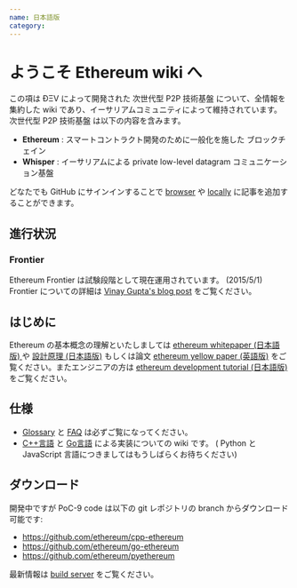 ```yaml
---
name: 日本語版
category: 
---
```


# ようこそ Ethereum wiki へ

この項は ÐΞV によって開発された 次世代型 P2P 技術基盤 について、全情報を集約した wiki であり、イーサリアムコミュニティによって維持されています。次世代型 P2P 技術基盤 は以下の内容を含みます。  
* **Ethereum** : スマートコントラクト開発のために一般化を施した ブロックチェイン   
* **Whisper** : イーサリアムによる private low-level datagram コミュニケーション基盤

どなたでも GitHub にサインインすることで [browser](https://help.github.com/articles/editing-wiki-pages-via-the-online-interface) や [locally](https://help.github.com/articles/adding-and-editing-wiki-pages-locally) に記事を追加することができます。

## 進行状況 

### Frontier 

Ethereum Frontier は試験段階として現在運用されています。 (2015/5/1)  
Frontier についての詳細は [Vinay Gupta's blog post](https://blog.ethereum.org/2015/03/03/ethereum-launch-process/) をご覧ください。

## はじめに
Ethereum の基本概念の理解といたしましては [ethereum whitepaper (日本語版) ](https://github.com/ethereum/wiki/wiki/%5BJapanese%5D-White-Paper) や [設計原理 (日本語版)](https://github.com/ethereum/wiki/wiki/%5BJapanese%5D-Design-Rationale--(設計原理)) もしくは論文 [ethereum yellow paper (英語版)](http://gavwood.com/Paper.pdf) をご覧ください。またエンジニアの方は [ethereum development tutorial (日本語版)](https://github.com/ethereum/wiki/wiki/%5BJapanese%5D--Ethereum-Development-Tutorial) をご覧ください。

## 仕様
- [Glossary](https://github.com/ethereum/wiki/wiki/Glossary) と [FAQ](https://github.com/ethereum/wiki/wiki/FAQ) は必ずご覧になってください。  
- [C++言語](https://github.com/ethereum/cpp-ethereum/wiki) と [Go言語](https://github.com/ethereum/go-ethereum/wiki) による実装についての wiki です。 ( Python と JavaScript 言語につきましてはもうしばらくお待ちください)

## ダウンロード
開発中ですが PoC-9 code は以下の git レポジトリの branch からダウンロード可能です:
- https://github.com/ethereum/cpp-ethereum
- https://github.com/ethereum/go-ethereum
- https://github.com/ethereum/pyethereum

最新情報は [build server](http://build.ethdev.com/console) をご覧ください。